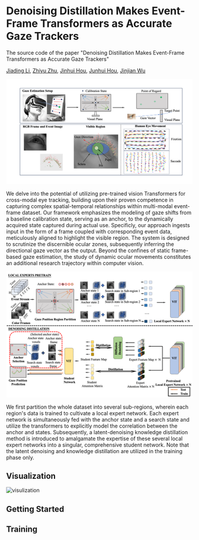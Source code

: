 # Denoising Distillation Makes Event-Frame Transformers as Accurate Gaze Trackers

The source code of the paper "Denoising Distillation Makes Event-Frame Transformers as Accurate Gaze Trackers"


[Jiading Li](https://alexander-kirillov.github.io/), [Zhiyu Zhu](https://scholars.cityu.edu.hk/en/persons/zhiyu-zhu(5432dc82-cfd7-473d-afbb-fa6d4cf25331).html), [Jinhui Hou](https://scholars.cityu.edu.hk/en/persons/jinhui-hou(4a1e6c89-e054-420a-bb67-fce3c89ee7eb).html), [Junhui Hou](https://scholars.cityu.edu.hk/en/persons/junhui-hou(1e5e437a-b84d-471d-af08-5f13a2d0b1c3).html), [Jinjian Wu](https://web.xidian.edu.cn/wjj/)


![Overview](asset/overview.png?raw=true)

We delve into the potential of utilizing pre-trained vision Transformers for cross-modal eye tracking, building upon their proven competence in capturing complex spatial-temporal relationships within multi-modal event-frame dataset. Our framework emphasizes the modeling of gaze shifts from a baseline calibration state, serving as an anchor, to the dynamically acquired state captured during actual use. Specificly, our approach ingests input in the form of a frame coupled with corresponding event data, meticulously aligned to highlight the visible region. The system is designed to scrutinize the discernible ocular zones, subsequently inferring the directional gaze vector as the output. Beyond the confines of static frame-based gaze estimation, the study of dynamic ocular movements constitutes an additional research trajectory within computer vision.

![Framework](asset/twostage.png?raw=true)

We first partition the whole dataset into several sub-regions, wherein each region's data is trained to cultivate a local expert network. Each expert network is simultaneously fed with the anchor state and a search state and utilize the transformers to explicitly model the correlation between the anchor and states. Subsequently, a latent-denoising knowledge distillation method is introduced to amalgamate the expertise of these several local expert networks into a singular, comprehensive student network. Note that the latent denoising and knowledge distillation are utilized in the training phase only.


## Visualization
![visulization](asset/visualization.gif)

## Getting Started




## Training
